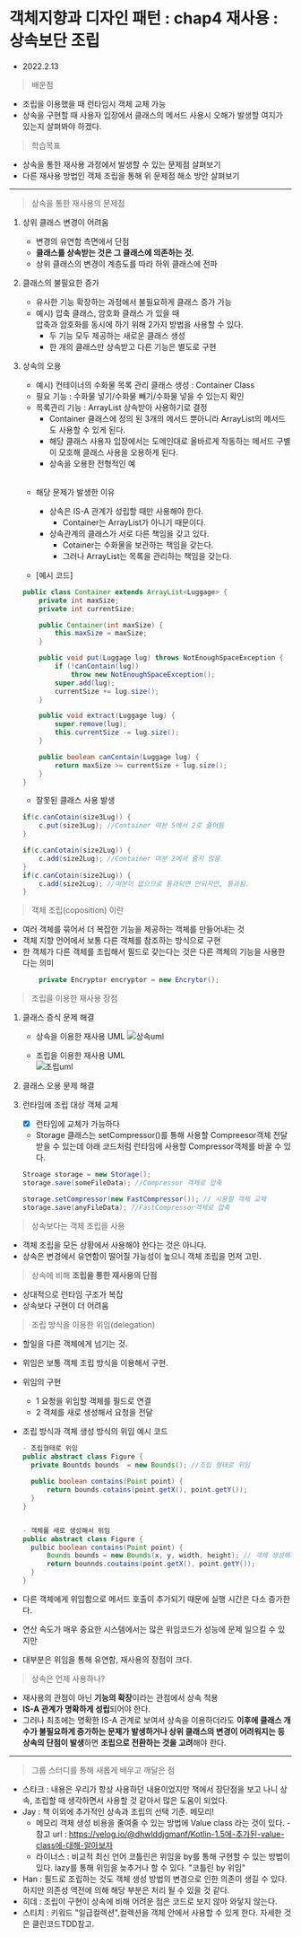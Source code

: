 # 객체지향과 디자인 패턴 : chap4 재사용 : 상속보단 조립

- 2022.2.13

> 배운점
- 조립을 이용했을 때 런타임시 객체 교체 가능
- 상속을 구현할 때 사용자 입장에서 클래스의 메서드 사용시 오해가 발생할 여지가 있는지 살펴봐야 하겠다.

> 학습목표
- 상속을 통한 재사용 과정에서 발생할 수 있는 문제점 살펴보기 
- 다른 재사용 방법인 객체 조립을 통해 위 문제점 해소 방안 살펴보기
___

> 상속을 통한 재사용의 문제점

1. 상위 클래스 변경이 어려움
    - 변경의 유연함 측면에서 단점
    - **클래스를 상속받는 것은 그 클래스에 의존하는 것.**
    - 상위 클래스의 변경이 계층도를 따라 하위 클래스에 전파
2. 클래스의 불필요한 증가
    - 유사한 기능 확장하는 과정에서 불필요하게 클래스 증가 가능
    - 예시) 압축 클래스, 암호화 클래스 가 있을 때  
    압축과 암호화를 동시에 하기 위해 2가지 방법을 사용할 수 있다.
      - 두 기능 모두 제공하는 새로운 클래스 생성
      - 한 개의 클래스만 상속받고 다른 기능은 별도로 구현
3. 상속의 오용
    - 예시) 컨테이너의 수화물 목록 관리 클래스 생성 : Container Class
    - 필요 기능 : 수화물 넣기/수화물 빼기/수화물 넣을 수 있는지 확인
    - 목록관리 기능 : ArrayList 상속받아 사용하기로 결정
        - Container 클래스에 정의 된 3개의 메서드 뿐아니라 ArrayList의 메서드도 사용할 수 있게 된다.
        - 해당 클래스 사용자 입장에서는 도메인대로 올바르게 작동하는 메서드 구별이 모호해 클래스 사용을 오용하게 된다.
      - 상속을 오용한 전형적인 예   
      
    <br>

    - 해당 문제가 발생한 이유
        - 상속은 IS-A 관계가 성립할 때만 사용해야 한다.   
          - Container는 ArrayList가 아니기 때문이다.          
        - 상속관계의 클래스가 서로 다른 책임을 갖고 있다. 
          - Cotainer는 수화물을 보관하는 책임을 갖는다.
          - 그러나 ArrayList는 목록을 관리하는 책임을 갖는다.

    - [예시 코드]
    ```java
    public class Container extends ArrayList<Luggage> {
        private int maxSize;
        private int currentSize;

        public Container(int maxSize) {
            this.maxSize = maxSize;
        }

        public void put(Luggage lug) throws NotEnoughSpaceException {
            if (!canContain(lug))
                throw new NotEnoughSpaceException();
            super.add(lug);
            currentSize += lug.size();
        }

        public void extract(Luggage lug) {
            super.remove(lug);
            this.currentSize -= lug.size();
        }

        public boolean canContain(Luggage lug) {
            return maxSize >= currentSize + lug.size();
        }
    }
    ```

    - 잘못된 클래스 사용 발생
    ```java
    if(c.canCotain(size3Lug)) {
        c.put(size3Lug); //Container 여분 5에서 2로 줄어듬
    }

    if(c.canCotain(size2Lug)) {
        c.add(size2Lug); //Container 여분 2에서 줄지 않음
    }
    if(c.canCotain(size2Lug)) {
        c.add(size2Lug); //여분이 없으므로 통과되면 안되지만, 통과됨. 
    }
    ```

> 객체 조립(coposition) 이란
- 여러 객체를 묶어서 더 복잡한 기능을 제공하는 객체를 만들어내는 것
- 객체 지향 언어에서 보통 다른 객체를 참조하는 방식으로 구현
- 한 객체가 다른 객체를 조립해서 필드로 갖는다는 것은 다른 객체의 기능을 사용한다는 의미
    ```java
        private Encryptor encryptor = new Encrytor();
    ```

> 조립을 이용한 재사용 장점 
1. 클래스 증식 문제 해결
   - 상속을 이용한 재사용 UML
      ![상속uml](https://user-images.githubusercontent.com/55780251/153736805-2d6ef033-540b-46b1-a4f0-92208d1d8211.jpg)

   - 조립을 이용한 재사용 UML     
      ![조립uml](https://user-images.githubusercontent.com/55780251/153736809-d09a4b8d-151a-4992-a73c-cde322d7eaf0.jpg)

2. 클래스 오용 문제 해결 
3. 런타임에 조립 대상 객체 교체 
   - [X] 런타임에 교체가 가능하다
   - Storage 클래스는 setCompressor()를 통해 사용할 Compreesor객체 전달 받을 수 있는데 아래 코드처럼 런타임에 사용할 Compressor객체를 바꿀 수 있다.
    ```java
    Stroage storage = new Storage();
    storage.save(someFileData); //Compressor 객체로 압축

    storage.setCompressor(new FastCompressor()); // 사용할 객체 교체
    storage.save(anyFileData); //FastCompressor객체로 압축
    ```


> 상속보다는 객체 조립을 사용
- 객체 조립을 모든 상황에서 사용해야 한다는 것은 아니다.
- 상속은 변경에서 유연함이 떨어질 가능성이 높으니 객체 조립을 먼저 고민.

> 상속에 비해 **조립을 통한 재사용의 단점**
-  상대적으로 런타임 구조가 복잡
- 상속보다 구현이 더 어려움

> 조립 방식을 이용한 위임(delegation)
- 할일을 다른 객체에게 넘기는 것.
- 위임은 보통 객체 조립 방식을 이용해서 구현.
- 위임의 구현
  - 1 요청을 위임할 객체를 필드로 연결
  - 2 객체를 새로 생성해서 요청을 전달

- 조립 방식과 객체 생성 방식의 위임 예시 코드
  ```java
  - 조립형태로 위임  
  public abstract class Figure {
    private Bountds bounds  = new Bounds(); //조립 형태로 위임
    
    public boolean contains(Point point) {
        return bounds.cotains(point.getX(), point.getY());
    }
  }
  

  - 객체를 새로 생성해서 위임
  public abstract class Figure {
    pulbic boolean contains(Point point) {
        Bounds bounds = new Bounds(x, y, width, height); // 객체 생성해서 위임
        return bounnds.coutains(point.getX(), point.getY());
    }
  }
  ```

- 다른 객체에게 위임함으로 메서드 호출이 추가되기 때문에 실행 시간은 다소 증가한다. 
- 연산 속도가 매우 중요한 시스템에서는 많은 위임코드가 성능에 문제 일으킬 수 있지만
- 대부분은 위임을 통해 유연함, 재사용의 장점이 크다.

> 상속은 언제 사용하나?
- 재사용의 관점이 아닌 **기능의 확장**이라는 관점에서 상속 적용
- **IS-A 관계가 명확하게 성립**되어야 한다.
- 그러나 최초에는 명확한 IS-A 관계로 보여서 상속을 이용하더라도 **이후에 클래스 개수가 불필요하게 증가하는 문제가 발생하거나 상위 클래스의 변경이 어려워지는 등 상속의 단점이 발생**하면 **조립으로 전환하는 것을 고려**해야 한다.


___

> 그룹 스터디를 통해 새롭게 배우고 깨달은 점
- 스타크 : 내용은 우리가 항상 사용하던 내용이었지만 책에서 장단점을 보고 나니 상속, 조립할 때 생각하면서 사용할 것 같아서 많은 도움이 되었다.
- Jay : 책 이외에 추가적인 상속과 조립의 선택 기준. 메모리!
    - 메모리 객체 생성 비용을 줄여줄 수 있는 방법에 Value class 라는 것이 있다.  - 참고 url : https://velog.io/@dhwlddjgmanf/Kotlin-1.5에-추가된-value-class에-대해-알아보자
    - 라이너스 :  비교적 최신 언어 코틀린은 위임을 by를 통해 구현할 수 있는 방법이 있다. lazy를 통해 위임을 늦추거나 할 수 있다. "코틀린 by 위임"
- Han : 필드로 조립하는 것도 객체 생성 방법의 변경으로 인한 의존이 생길 수 있다. 하지만 의존성 역전에 의해 해당 부분은 처리 될 수 있을 것 같다. 
- 히데 : 조립이 구현이 상속에 비해 어려운 점은 코드로 보지 않아 와닿지 않는다.
- 스티치 : 키워드 "일급컬렉션",컬렉션을 객체 안에서 사용할 수 있게 한다. 자세한 것은  클린코드TDD참고. 


